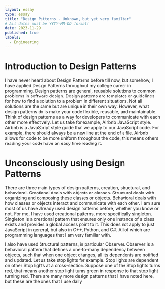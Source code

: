 ```yaml
---
layout: essay
type: essay
title: "Design Patterns - Unknown, but yet very familiar"
# All dates must be YYYY-MM-DD format!
date: 2023-11-29
published: true
labels:
  - Engineering
---
```


# Introduction to Design Patterns

I have never heard about Design Patterns before till now, but somehow, I have applied Design Patterns throughout my college career in programming. Design patterns are general, reusable solutions to common problems in software design. Design patterns are templates or guidelines for how to find a solution to a problem in different situations. Not all solutions are the same but are unique in their own way. However, what design patterns do is make your code flexible, reusable, and maintainable. Think of design patterns as a way for developers to communicate with each other more effectively. Let us take for example, Airbnb JavaScript style. Airbnb is a JavaScript style guide that we apply to our JavaScript code. For example, there should always be a new line at the end of a file. Airbnb allows for code to be more uniform throughout the code, this means others reading your code have an easy time reading it.

# Unconsciously using Design Patterns

There are three main types of design patterns, creation, structural, and behavioral. Creational deals with objects or classes. Structural deals with organizing and composing these classes or objects. Behavioral deals with how classes or objects interact and communicate with each other. I am sure most of us have already used design patterns before, whether you know or not. For me, I have used creational patterns, more specifically singleton. Singleton is a creational pattern that ensures only one instance of a class exists and provides a global access point to it. This does not apply to just JavaScript in general, but also in C++, Python, and C#. All of which are programming languages that I am very familiar with.

I also have used Structural patterns, in particular Observer. Observer is a behavioral pattern that defines a one-to-many dependency between objects, such that when one object changes, all its dependents are notified and updated. Let us take stop lights for example. Stop lights are dependent on other Stop lights at a cross-section. Suppose one of the Stop lights turns red, that means another stop light turns green in response to that stop light turning red. There are many more design patterns that I have noted here, but these are the ones that I use daily.
